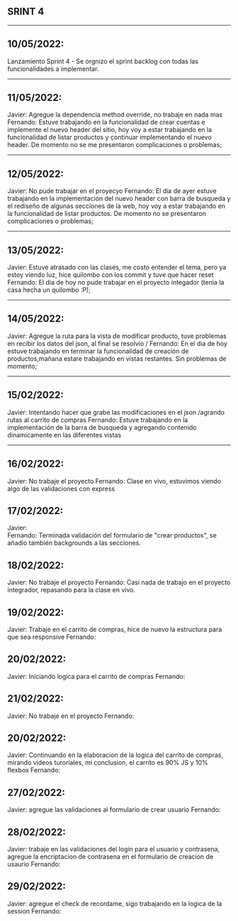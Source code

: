 ## SRINT 4
***
## 10/05/2022:
Lanzamiento Sprint 4 - Se orgnizo el sprint backlog con todas las funcionalidades a implementar.  
***
## 11/05/2022: 
Javier: Agregue la dependencia method override, no trabaje en nada mas
Fernando: Estuve trabajando en la funcionalidad de crear cuentas e implemente el nuevo header del sitio, hoy voy a estar trabajando en la funcionalidad de listar productos y continuar implementando el nuevo header. De momento no se me presentaron complicaciones o problemas; 
***
## 12/05/2022: 
Javier:  No pude trabajar en el proyecyo
Fernando: El dia de ayer estuve trabajando en la implementación del nuevo header con barra de busqueda y el rediseño de algunas secciones de la web, hoy voy a estar trabajando en la funcionalidad de listar productos. De momento no se presentaron complicaciones o problemas;
***
## 13/05/2022:
Javier: Estuve atrasado con las clases, me costo entender el tema, pero ya estoy viendo luz, hice quilombo con los commit y tuve que hacer reset
Fernando: El dia de hoy no pude trabajar en el proyecto integador (tenia la casa hecha un quilombo :P);
***
## 14/05/2022: 
Javier: Agregue la ruta para la vista de modificar producto, tuve problemas en recibir los datos del json, al final se resolvio / 
Fernando: En el dia de hoy estuve trabajando en terminar la funcionalidad de creación de productos,mañana estare trabajando en vistas restantes. Sin problemas de momento;
***
## 15/02/2022:
Javier:  Intentando hacer que grabe las modificaciones en el json /agrando rutas al carrito de  compras
Fernando: Estuve trabajando en la implementación de la barra de busqueda y agregando contenido dinamicamente en las diferentes vistas
***
## 16/02/2022:
Javier: No trabaje el proyecto
Fernando: Clase en vivo, estuvimos viendo algo de las validaciones con express
## 17/02/2022:
Javier:  
Fernando: Terminada validación del formulario de "crear productos", se añadio también backgrounds a las secciones.
## 18/02/2022:
Javier: No trabaje el proyecto
Fernando: Casi nada de trabajo en el proyecto integrador, repasando para la clase en vivo.
## 19/02/2022:
Javier: Trabaje en el carrito de compras, hice de nuevo la estructura para que sea responsive
Fernando:
## 20/02/2022:
Javier: Iniciando logica para el carrito de compras
Fernando:
## 21/02/2022:
Javier: No trabaje en el proyecto
Fernando:
## 20/02/2022:
Javier: Continuando en la elaboracion de la logica del carrito de compras, mirando videos turoriales, mi conclusion, el carrito es 90% JS y 10% flexbox
Fernando:
## 27/02/2022:
Javier: agregue las validaciones al formulario de crear usuario
Fernando:
## 28/02/2022:
Javier: trabaje en las validaciones del login para el usuario y contrasena, agregue la encriptacion de contrasena en el formulario de creacion de usaurio
Fernando:
## 29/02/2022:
Javier: agregue el check de recordame, sigo trabajando en la logica de la session
Fernando:
